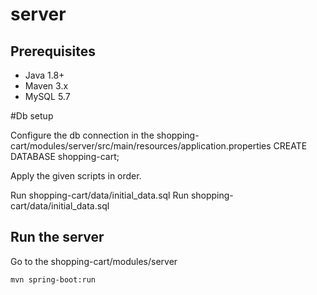 # server

## Prerequisites ##

* Java 1.8+
* Maven 3.x
* MySQL 5.7

#Db setup

Configure the db connection in the shopping-cart/modules/server/src/main/resources/application.properties
CREATE DATABASE shopping-cart;

Apply the given scripts in order.

Run shopping-cart/data/initial_data.sql
Run shopping-cart/data/initial_data.sql

## Run the server ##

Go to the shopping-cart/modules/server

`mvn spring-boot:run`